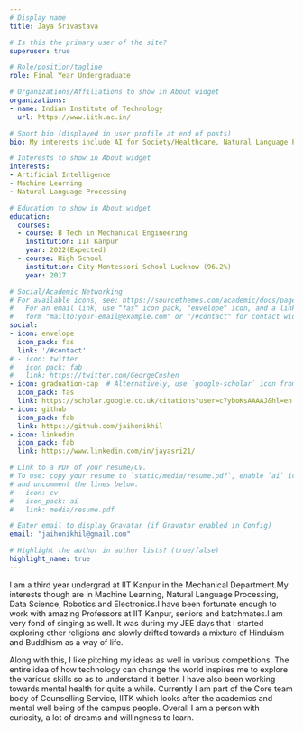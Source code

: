 ```yaml
---
# Display name
title: Jaya Srivastava

# Is this the primary user of the site?
superuser: true

# Role/position/tagline
role: Final Year Undergraduate 

# Organizations/Affiliations to show in About widget
organizations:
- name: Indian Institute of Technology
  url: https://www.iitk.ac.in/

# Short bio (displayed in user profile at end of posts)
bio: My interests include AI for Society/Healthcare, Natural Language Processing and Pitching Ideas.

# Interests to show in About widget
interests:
- Artificial Intelligence
- Machine Learning
- Natural Language Processing

# Education to show in About widget
education:
  courses:
  - course: B Tech in Mechanical Engineering
    institution: IIT Kanpur
    year: 2022(Expected)
  - course: High School
    institution: City Montessori School Lucknow (96.2%)
    year: 2017  

# Social/Academic Networking
# For available icons, see: https://sourcethemes.com/academic/docs/page-builder/#icons
#   For an email link, use "fas" icon pack, "envelope" icon, and a link in the
#   form "mailto:your-email@example.com" or "/#contact" for contact widget.
social:
- icon: envelope
  icon_pack: fas
  link: '/#contact'
# - icon: twitter
#   icon_pack: fab
#   link: https://twitter.com/GeorgeCushen
- icon: graduation-cap  # Alternatively, use `google-scholar` icon from `ai` icon pack
  icon_pack: fas
  link: https://scholar.google.co.uk/citations?user=c7yboKsAAAAJ&hl=en
- icon: github
  icon_pack: fab
  link: https://github.com/jaihonikhil
- icon: linkedin
  icon_pack: fab
  link: https://www.linkedin.com/in/jayasri21/

# Link to a PDF of your resume/CV.
# To use: copy your resume to `static/media/resume.pdf`, enable `ai` icons in `params.toml`, 
# and uncomment the lines below.
# - icon: cv
#   icon_pack: ai
#   link: media/resume.pdf

# Enter email to display Gravatar (if Gravatar enabled in Config)
email: "jaihonikhil@gmail.com"

# Highlight the author in author lists? (true/false)
highlight_name: true
---
```


I am a third year undergrad at IIT Kanpur in the Mechanical Department.My interests though are in Machine Learning, Natural Language Processing, Data Science, Robotics and Electronics.I have been fortunate enough to work with amazing Professors at IIT Kanpur, seniors and batchmates.I am very fond of singing as well. It was during my JEE days that I started exploring other religions and slowly drifted towards a mixture of Hinduism and Buddhism as a way of life.

Along with this, I like pitching my ideas as well in various competitions. The entire idea of how technology can change the world inspires me to explore the various skills so as to understand it better. I have also been working towards mental health for quite a while. Currently I am part of the Core team body of Counselling Service, IITK which looks after the academics and mental well being of the campus people. Overall I am a person with curiosity, a lot of dreams and willingness to learn.

<!-- {{< icon name="download" pack="fas" >}} Download my {{< staticref "media/demo_resume.pdf" "newtab" >}}resumé{{< /staticref >}}. -->
